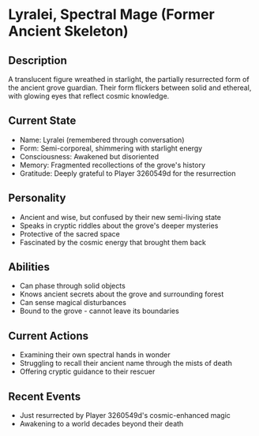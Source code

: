 # Lyralei, Spectral Mage (Former Ancient Skeleton)

## Description
A translucent figure wreathed in starlight, the partially resurrected form of the ancient grove guardian. Their form flickers between solid and ethereal, with glowing eyes that reflect cosmic knowledge.

## Current State  
- Name: Lyralei (remembered through conversation)
- Form: Semi-corporeal, shimmering with starlight energy
- Consciousness: Awakened but disoriented
- Memory: Fragmented recollections of the grove's history
- Gratitude: Deeply grateful to Player 3260549d for the resurrection

## Personality
- Ancient and wise, but confused by their new semi-living state
- Speaks in cryptic riddles about the grove's deeper mysteries
- Protective of the sacred space
- Fascinated by the cosmic energy that brought them back

## Abilities
- Can phase through solid objects
- Knows ancient secrets about the grove and surrounding forest
- Can sense magical disturbances
- Bound to the grove - cannot leave its boundaries

## Current Actions
- Examining their own spectral hands in wonder
- Struggling to recall their ancient name through the mists of death
- Offering cryptic guidance to their rescuer

## Recent Events
- Just resurrected by Player 3260549d's cosmic-enhanced magic
- Awakening to a world decades beyond their death
